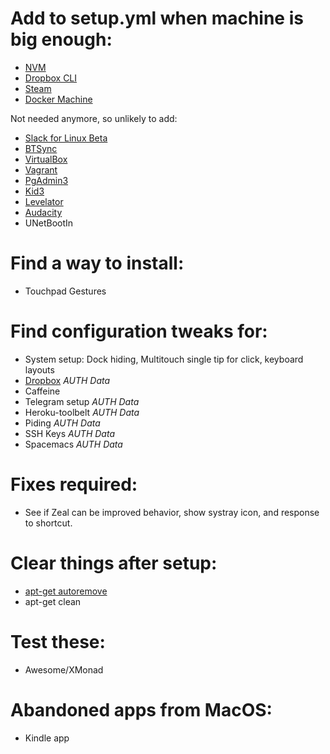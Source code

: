 # Add to setup.yml when machine is big enough:

  - [NVM](https://github.com/creationix/nvm.git)
  - [Dropbox CLI](https://github.com/dropbox/dbxcli)
  - [Steam](https://steamcdn-a.akamaihd.net/client/installer/steam.deb)
  - [Docker Machine](https://docs.docker.com/machine/install-machine)

Not needed anymore, so unlikely to add:

  - [Slack for Linux Beta](https://get.slack.help/hc/en-us/articles/212924728-Slack-for-Linux-beta-#debian-1)
  - [BTSync](https://www.howtoforge.com/install-bittorrent-sync-on-debian-and-ubuntu-linux#-install-bittorrent-sync-on-debian-ubuntu-desktop)
  - [VirtualBox](https://www.virtualbox.org/wiki/Downloads)
  - [Vagrant](https://www.vagrantup.com/downloads.html)
  - [PgAdmin3](http://wiki.postgresql.org/wiki/Apt)
  - [Kid3](http://kid3.sourceforge.net/#download)
  - [Levelator](http://cdn.conversationsnetwork.org/Levelator-1.3.0-Python2.5.tar.bz2)
  - [Audacity](http://ubuntuhandbook.org/index.php/2015/04/install-audacity-audio-editor-2-1-0-in-ubuntu-from-ppa/)
  - UNetBootIn

# Find a way to install:

  - Touchpad Gestures

# Find configuration tweaks for:

  - System setup: Dock hiding, Multitouch single tip for click, keyboard layouts
  - [Dropbox](http://www.ubuntizando.com/2015/05/26/dropbox-elementary-os-freya/) *AUTH Data*
  - Caffeine
  - Telegram setup *AUTH Data*
  - Heroku-toolbelt *AUTH Data*
  - Piding *AUTH Data*
  - SSH Keys *AUTH Data*
  - Spacemacs *AUTH Data*

# Fixes required:

  - See if Zeal can be improved behavior, show systray icon, and response to shortcut.

# Clear things after setup:

  - [apt-get autoremove](http://serverfault.com/questions/644082/running-apt-get-autoremove-with-ansible)
  - apt-get clean

# Test these:

  - Awesome/XMonad

# Abandoned apps from MacOS:

  - Kindle app

